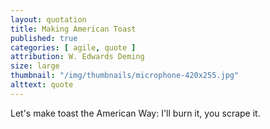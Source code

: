 ```yaml
---
layout: quotation
title: Making American Toast
published: true
categories: [ agile, quote ]
attribution: W. Edwards Deming
size: large
thumbnail: "/img/thumbnails/microphone-420x255.jpg"
alttext: quote
---
```


Let's make toast the American Way: I'll burn it, you scrape it.

